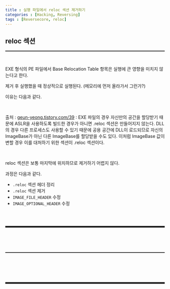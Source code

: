 ```yaml
---
title : 실행 파일에서 reloc 섹션 제거하기 
categories : [Hacking, Reversing]
tags : [Reversecore, reloc]
---
```


## reloc 섹션
<hr style="border-top: 1px solid;"><br>

EXE 형식의 PE 파일에서 Base Relocation Table 항목은 실행에 큰 영향을 미치지 않는다고 한다.

제거 후 실행했을 때 정상적으로 실행된다. (메모리에 먼저 올라가서 그런가?)

이유는 다음과 같다.

<br>

출처
: <a href="https://geun-yeong.tistory.com/39" target="_blank">geun-yeong.tistory.com/39</a>
: EXE 파일의 경우 자신만의 공간을 할당받기 때문에 ASLR을 사용하도록 빌드한 경우가 아니면 .reloc 섹션은 만들어지지 않는다. 
  DLL의 경우 다른 프로세스도 사용할 수 있기 때문에 공용 공간에 DLL이 로드되므로 자신의 ImageBase가 아닌 다른 ImageBase를 할당받을 수도 있다. 이처럼 ImageBase 값이 변할 경우 이를 대처하기 위한 섹션이 .reloc 섹션이다.

<br>

reloc 섹션은 보통 마지막에 위치하므로 제거하기 어렵지 않다.

과정은 다음과 같다.

+ ```.reloc``` 섹션 헤더 정리
+ ```.reloc``` 섹션 제거
+ ```IMAGE_FILE_HEADER``` 수정
+ ```IMAGE_OPTIONAL_HEADER``` 수정

<br><br>
<hr style="border: 2px solid;">
<br><br>

## 
<hr style="border-top: 1px solid;"><br>



<br><br>
<hr style="border: 2px solid;">
<br><br>